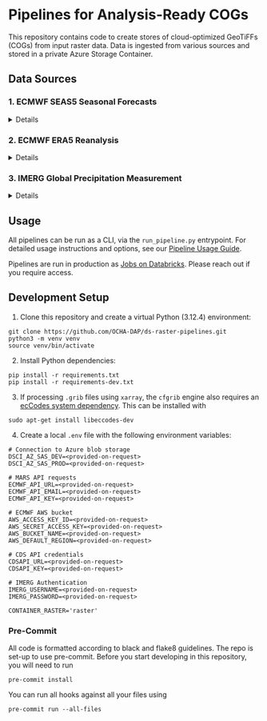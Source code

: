 # Pipelines for Analysis-Ready COGs

This repository contains code to create stores of cloud-optimized GeoTiFFs (COGs) from input raster data. Data is ingested from various sources and stored in a private Azure Storage Container.

## Data Sources

### 1. ECMWF SEAS5 Seasonal Forecasts

<details>

These forecasts contain 0.4 degree resolution global data on precipitation rates across 0-6 month lead-times. Historical data from as early as 1981 has been accessed via ECMWF's [Meteorological Archival and Retrieval System](https://www.ecmwf.int/en/forecasts/access-forecasts/access-archive-datasets) (MARS). See this [User Manual](https://www.ecmwf.int/sites/default/files/medialibrary/2017-10/System5_guide.pdf) for more details.

</details>

### 2. ECMWF ERA5 Reanalysis

<details>

The ERA5 reanalysis provides averaged monthly and hourly estimates of total precipitation across a 0.25 degree global grid. See [these docs](https://confluence.ecmwf.int/display/CKB/The+family+of+ERA5+datasets) for more information on the full family of ERA5 datasets.

</details>

### 3. IMERG Global Precipitation Measurement

<details>

NASA's [Integrated Multi-satellitE Retrievals for GPM](https://gpm.nasa.gov/data/imerg) (IMERG) generates estimated precipitation over the majority of Earth's surface based on  information from the GPM satellite constellation. See this [Technical Spec ](https://gpm.nasa.gov/resources/documents/imerg-v07-technical-documentation) for more details.

</details>

## Usage

All pipelines can be run as a CLI, via the `run_pipeline.py` entrypoint. For detailed usage instructions and options, see our [Pipeline Usage Guide](docs/usage.md).

Pipelines are run in production as [Jobs on Databricks](https://docs.databricks.com/en/jobs/create-run-jobs.html). Please reach out if you require access.


## Development Setup

1. Clone this repository and create a virtual Python (3.12.4) environment:

```
git clone https://github.com/OCHA-DAP/ds-raster-pipelines.git
python3 -m venv venv
source venv/bin/activate
```

2. Install Python dependencies:

```
pip install -r requirements.txt
pip install -r requirements-dev.txt
```

3. If processing `.grib` files using `xarray`, the `cfgrib` engine also requires an [ecCodes system dependency](https://confluence.ecmwf.int/display/ECC/ecCodes+installation). This can be installed with

```
sudo apt-get install libeccodes-dev
```

4. Create a local `.env` file with the following environment variables:

```
# Connection to Azure blob storage
DSCI_AZ_SAS_DEV=<provided-on-request>
DSCI_AZ_SAS_PROD=<provided-on-request>

# MARS API requests
ECMWF_API_URL=<provided-on-request>
ECMWF_API_EMAIL=<provided-on-request>
ECMWF_API_KEY=<provided-on-request>

# ECMWF AWS bucket
AWS_ACCESS_KEY_ID=<provided-on-request>
AWS_SECRET_ACCESS_KEY=<provided-on-request>
AWS_BUCKET_NAME=<provided-on-request>
AWS_DEFAULT_REGION=<provided-on-request>

# CDS API credentials
CDSAPI_URL=<provided-on-request>
CDSAPI_KEY=<provided-on-request>

# IMERG Authentication
IMERG_USERNAME=<provided-on-request>
IMERG_PASSWORD=<provided-on-request>

CONTAINER_RASTER='raster'
```

### Pre-Commit

All code is formatted according to black and flake8 guidelines. The repo is set-up to use pre-commit. Before you start developing in this repository, you will need to run

```
pre-commit install
```

You can run all hooks against all your files using

```
pre-commit run --all-files
```
